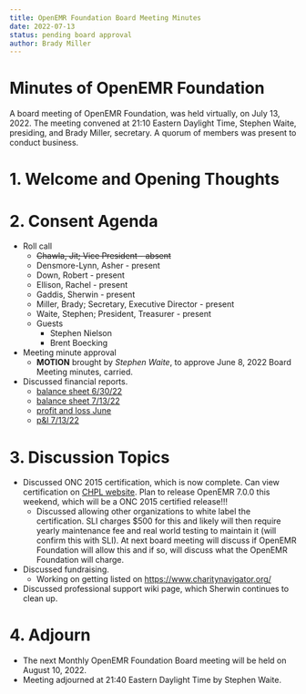 ```yaml
---
title: OpenEMR Foundation Board Meeting Minutes
date: 2022-07-13
status: pending board approval
author: Brady Miller
---
```


# Minutes of OpenEMR Foundation

A board meeting of OpenEMR Foundation, was held virtually, on July 13, 2022. The meeting
convened at 21:10 Eastern Daylight Time, Stephen Waite, presiding, and Brady Miller, secretary.
A quorum of members was present to conduct business.

# 1. Welcome and Opening Thoughts

# 2. Consent Agenda
  - Roll call
    - ~~Chawla, Jit; Vice President - absent~~
    - Densmore-Lynn, Asher - present
    - Down, Robert - present
    - Ellison, Rachel - present
    - Gaddis, Sherwin - present
    - Miller, Brady; Secretary, Executive Director - present
    - Waite, Stephen; President, Treasurer - present
    - Guests
      - Stephen Nielson
      - Brent Boecking
  - Meeting minute approval
    - **MOTION** brought by _Stephen Waite_, to approve June 8, 2022 Board Meeting minutes, carried.
  - Discussed financial reports.
    - [balance sheet 6/30/22](https://community.open-emr.org/uploads/short-url/ioVWHgnyzib59n13B4WKXo1h8WT.pdf)
    - [balance sheet 7/13/22](https://community.open-emr.org/uploads/short-url/2DLDof4Ds2pumFmg11ArZSvxYTD.pdf)
    - [profit and loss June](https://community.open-emr.org/uploads/short-url/6QO3D2rOc2QnQRM00EKlbdjw4ik.pdf)
    - [p&l 7/13/22](https://community.open-emr.org/uploads/short-url/faKvJDAOxQyhW2JDngDu2tEQedu.pdf)

# 3. Discussion Topics
  - Discussed ONC 2015 certification, which is now complete. Can view certification on [CHPL website](https://chpl.healthit.gov/#/listing/10938). Plan to release OpenEMR 7.0.0 this weekend, which will be a ONC 2015 certified release!!!
    - Discussed allowing other organizations to white label the certification. SLI charges $500 for this and likely will then require yearly maintenance fee and real world testing to maintain it (will confirm this with SLI). At next board meeting will discuss if OpenEMR Foundation will allow this and if so, will discuss what the OpenEMR Foundation will charge.
  - Discussed fundraising.
    - Working on getting listed on https://www.charitynavigator.org/
  - Discussed professional support wiki page, which Sherwin continues to clean up.

# 4. Adjourn
  - The next Monthly OpenEMR Foundation Board meeting will be held on August 10, 2022.
  - Meeting adjourned at 21:40 Eastern Daylight Time by Stephen Waite.
  
